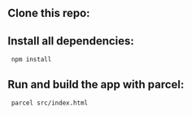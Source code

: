 ## Clone this repo:

## Install all dependencies:

     npm install

## Run and build the app with parcel:

     parcel src/index.html

